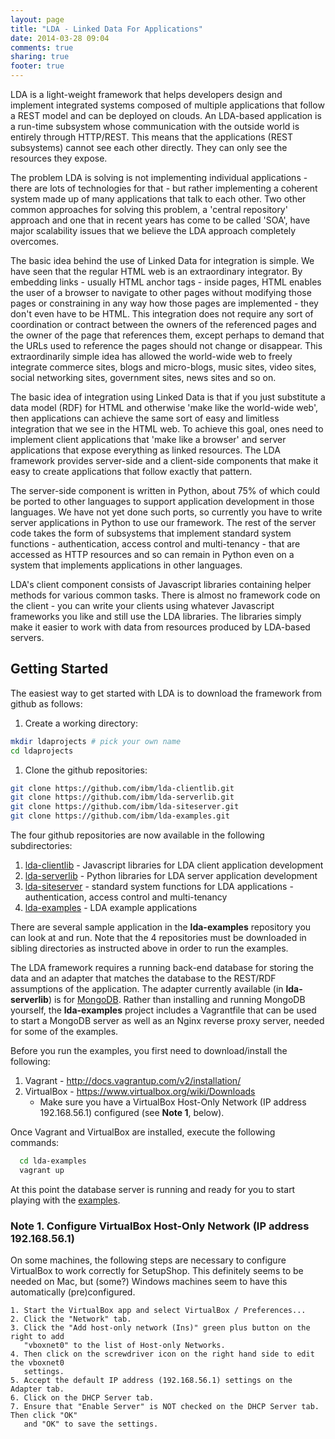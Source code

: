 ```yaml
---
layout: page
title: "LDA - Linked Data For Applications"
date: 2014-03-28 09:04
comments: true
sharing: true
footer: true
---
```

LDA is a light-weight framework that helps developers design and implement integrated
systems composed of multiple applications that follow a REST model and can be deployed
on clouds. An LDA-based application is a run-time subsystem whose communication with the
outside world is entirely through HTTP/REST. This means that the applications
(REST subsystems) cannot see each other directly. They can only see the resources they
expose.

The problem LDA is solving is not implementing individual applications - there are
lots of technologies for that - but rather implementing a coherent system made up of
many applications that talk to each other. Two other common approaches for solving
this problem, a 'central repository' approach and one that in recent years
has come to be called 'SOA', have major scalability issues that we believe the LDA
approach completely overcomes.

The basic idea behind the use of Linked Data for integration is simple.
We have seen that the regular HTML web is an extraordinary integrator.
By embedding links - usually HTML anchor tags - inside pages, HTML
enables the user of a browser to navigate to other pages without modifying
those pages or constraining in any way how those pages are implemented - they
don't even have to be HTML. This integration does not require any sort of
coordination or contract between the owners of the referenced pages and the
owner of the page that references them, except perhaps to demand that the URLs
used to reference the pages should not change or disappear. This extraordinarily
simple idea has allowed the world-wide web to freely integrate
commerce sites, blogs and micro-blogs, music sites, video sites, social
networking sites, government sites, news sites and so on.

The basic idea of integration
using Linked Data is that if you just substitute a data model (RDF) for HTML and otherwise
'make like the world-wide web', then applications can achieve the same sort of easy and
limitless integration that we see in the HTML web.
To achieve this goal, ones need to implement client applications that 'make like a browser'
and server applications that expose everything as linked resources. The LDA
framework provides server-side and a client-side components that make it easy to
create applications that follow exactly that pattern.

The server-side component is written in Python,
about 75% of which could be ported to other languages to support application development in
those languages. We have not yet done such ports, so currently you have to write server
applications in Python to use our framework. The rest of the server code takes
the form of subsystems that implement standard system functions - authentication,
access control and multi-tenancy - that are accessed as HTTP resources and so can
remain in Python even on a system that implements applications in other languages.

LDA's client component consists of Javascript libraries containing helper methods
for various common tasks. There is almost no framework code on the client - you can write
your clients using whatever Javascript frameworks you like and still use the LDA libraries.
The libraries simply make it easier to work with data from resources produced by LDA-based servers.

## Getting Started

The easiest way to get started with LDA is to download the framework from github as follows:

1. Create a working directory:

  ```sh
  mkdir ldaprojects # pick your own name
  cd ldaprojects
  ```

1. Clone the github repositories:

  ```sh
  git clone https://github.com/ibm/lda-clientlib.git
  git clone https://github.com/ibm/lda-serverlib.git
  git clone https://github.com/ibm/lda-siteserver.git
  git clone https://github.com/ibm/lda-examples.git
  ```

The four github repositories are now available in the following subdirectories:

1. [lda-clientlib](https://github.com/davetropeano/lda-clientlib/blob/master/README.md) - Javascript libraries for LDA client application development
1. [lda-serverlib](https://github.com/davetropeano/lda-serverlib/blob/master/README.md) - Python libraries for LDA server application development
1. [lda-siteserver](https://github.com/davetropeano/lda-siteserver/blob/master/README.md) - standard system functions for LDA applications - authentication, access control and multi-tenancy
1. [lda-examples](https://github.com/davetropeano/lda-examples/blob/master/README.md) - LDA example applications

There are several sample application in the **lda-examples** repository you can look at and run.
Note that the 4 repositories must be downloaded in sibling directories as instructed above in order to run the examples.

The LDA framework requires a running back-end database for storing the data and an adapter
that matches the database to the REST/RDF assumptions of the application.
The adapter currently available (in **lda-serverlib**) is for
[MongoDB](https://www.mongodb.org/). Rather than installing and running MongoDB yourself,
the **lda-examples** project includes a Vagrantfile that can be used to start a MongoDB server
as well as an Nginx reverse proxy server, needed for some of the examples.

Before you run the examples, you first need to download/install the following:

1. Vagrant - http://docs.vagrantup.com/v2/installation/
1. VirtualBox - https://www.virtualbox.org/wiki/Downloads
   * Make sure you have a VirtualBox Host-Only Network (IP address 192.168.56.1)
configured (see **Note 1**, below).

Once Vagrant and VirtualBox are installed, execute the following commands:

```sh
  cd lda-examples
  vagrant up
```

At this point the database server is running and ready for you to start playing with the
[examples]().

### Note 1. Configure VirtualBox Host-Only Network (IP address 192.168.56.1)

On some machines, the following steps are necessary to configure VirtualBox to work
correctly for SetupShop. This definitely seems to be needed on Mac, but (some?) Windows
machines seem to have this automatically (pre)configured.

    1. Start the VirtualBox app and select VirtualBox / Preferences...
    2. Click the "Network" tab.
    3. Click the "Add host-only network (Ins)" green plus button on the right to add
       "vboxnet0" to the list of Host-only Networks.
    4. Then click on the screwdriver icon on the right hand side to edit the vboxnet0
       settings.
    5. Accept the default IP address (192.168.56.1) settings on the Adapter tab.
    6. Click on the DHCP Server tab.
    7. Ensure that "Enable Server" is NOT checked on the DHCP Server tab. Then click "OK"
       and "OK" to save the settings.

